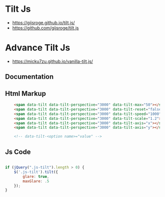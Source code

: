 # Tilt Js

- https://gijsroge.github.io/tilt.js/
- https://github.com/gijsroge/tilt.js

# Advance Tilt Js
- https://micku7zu.github.io/vanilla-tilt.js/

## Documentation


## Html Markup

```html
	<span data-tilt data-tilt-perspective="3000" data-tilt-max="50"></span>
	<span data-tilt data-tilt-perspective="3000" data-tilt-reset="false"></span>
	<span data-tilt data-tilt-perspective="3000" data-tilt-speed="1000"></span>
	<span data-tilt data-tilt-perspective="3000" data-tilt-scale="1.2"></span>
	<span data-tilt data-tilt-perspective="3000" data-tilt-axis="x"></span>
	<span data-tilt data-tilt-perspective="3000" data-tilt-axis="y"></span>

	<!-- data-tilt-<option name>="value" --> 
```

## Js Code

```js

if (jQuery(".js-tilt").length > 0) {
	$('.js-tilt').tilt({
		glare: true,
		maxGlare: .5
	});
}

```
